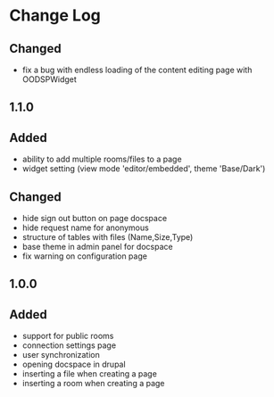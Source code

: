 # Change Log


##
## Changed
- fix a bug with endless loading of the content editing page with OODSPWidget

## 1.1.0
## Added 
- ability to add multiple rooms/files to a page
- widget setting (view mode 'editor/embedded', theme 'Base/Dark')

## Changed
- hide sign out button on page docspace
- hide request name for anonymous
- structure of tables with files (Name,Size,Type)
- base theme in admin panel for docspace
- fix warning on configuration page

## 1.0.0
## Added
- support for public rooms
- connection settings page
- user synchronization
- opening docspace in drupal
- inserting a file when creating a page
- inserting a room when creating a page
